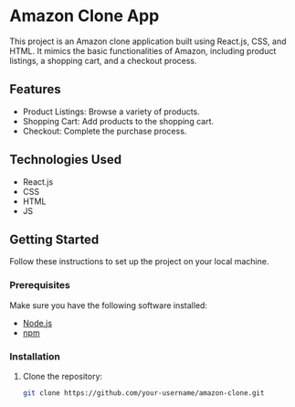 # Amazon Clone App

This project is an Amazon clone application built using React.js, CSS, and HTML. It mimics the basic functionalities of Amazon, including product listings, a shopping cart, and a checkout process.

## Features

- Product Listings: Browse a variety of products.
- Shopping Cart: Add products to the shopping cart.
- Checkout: Complete the purchase process.

## Technologies Used

- React.js
- CSS
- HTML
- JS

## Getting Started

Follow these instructions to set up the project on your local machine.

### Prerequisites

Make sure you have the following software installed:

- [Node.js](https://nodejs.org/)
- [npm](https://www.npmjs.com/)

### Installation

1. Clone the repository:

   ```bash
   git clone https://github.com/your-username/amazon-clone.git
